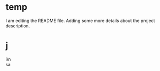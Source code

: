 # temp
I am editing the README file. Adding some more details about the project description.

# j
l\n  
sa 
